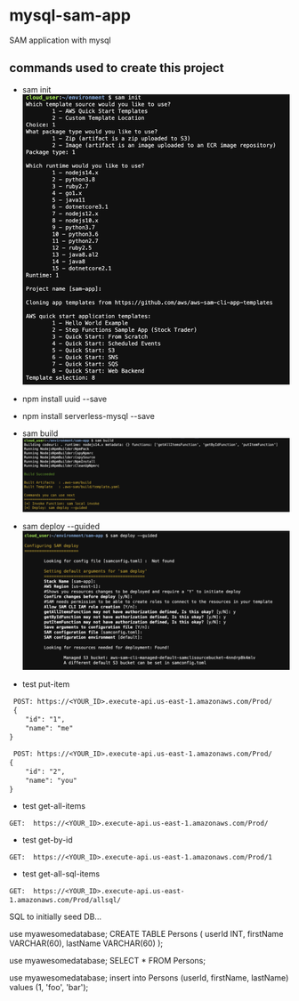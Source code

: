 # mysql-sam-app
SAM application with mysql 


## commands used to create this project
- sam init
![sam init](/images/sam-init.png "sam init")

- npm install uuid --save
- npm install serverless-mysql --save

- sam build
![sam build](/images/sam-build.png "sam build")

- sam deploy --guided
![sam deploy](/images/sam-deploy.png "sam deploy")

- test put-item
```
 POST: https://<YOUR_ID>.execute-api.us-east-1.amazonaws.com/Prod/
 {
    "id": "1",
    "name": "me"
}
```
```
 POST: https://<YOUR_ID>.execute-api.us-east-1.amazonaws.com/Prod/
{
    "id": "2",
    "name": "you"
}
```

- test get-all-items
```
GET:  https://<YOUR_ID>.execute-api.us-east-1.amazonaws.com/Prod/
```

- test get-by-id
```
GET:  https://<YOUR_ID>.execute-api.us-east-1.amazonaws.com/Prod/1
```


- test get-all-sql-items
```
GET:  https://<YOUR_ID>.execute-api.us-east-1.amazonaws.com/Prod/allsql/
```



SQL to initially seed DB...



use myawesomedatabase;
CREATE TABLE Persons (
  userId INT,
  firstName VARCHAR(60),
  lastName VARCHAR(60)
);

use myawesomedatabase;
SELECT * FROM Persons;


use myawesomedatabase;
insert into Persons (userId, firstName, lastName) values (1, 'foo', 'bar');



